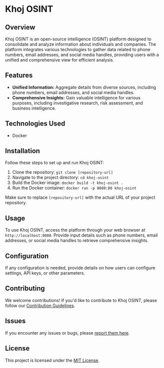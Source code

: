 # Khoj OSINT

## Overview

Khoj OSINT is an open-source intelligence (OSINT) platform designed to consolidate and analyze information about individuals and companies. The platform integrates various technologies to gather data related to phone numbers, email addresses, and social media handles, providing users with a unified and comprehensive view for efficient analysis.

## Features

- **Unified Information:** Aggregate details from diverse sources, including phone numbers, email addresses, and social media handles.
- **Comprehensive Insights:** Gain valuable intelligence for various purposes, including investigative research, risk assessment, and business intelligence.

## Technologies Used

- Docker


## Installation

Follow these steps to set up and run Khoj OSINT:

1. Clone the repository: `git clone [repository-url]`
2. Navigate to the project directory: `cd khoj-osint`
3. Build the Docker image: `docker build -t khoj-osint .`
4. Run the Docker container: `docker run -p 8080:80 khoj-osint`

Make sure to replace `[repository-url]` with the actual URL of your project repository.

## Usage

To use Khoj OSINT, access the platform through your web browser at `http://localhost:8080`. Provide input details such as phone numbers, email addresses, or social media handles to retrieve comprehensive insights.

## Configuration

If any configuration is needed, provide details on how users can configure settings, API keys, or other parameters.

## Contributing

We welcome contributions! If you'd like to contribute to Khoj OSINT, please follow our [Contribution Guidelines](CONTRIBUTING.md).

## Issues

If you encounter any issues or bugs, please [report them here](https://github.com/kushshah42/khoj-osint/issues).

## License

This project is licensed under the [MIT License](LICENSE.md).
